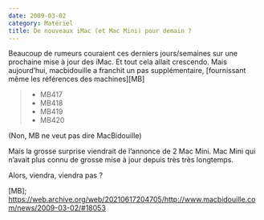 ```yaml
---
date: 2009-03-02
category: Matériel
title: De nouveaux iMac (et Mac Mini) pour demain ?
---
```

Beaucoup de rumeurs couraient ces derniers jours/semaines sur une prochaine mise à jour des iMac. Et tout cela allait crescendo.
Mais aujourd’hui, macbidouille a franchit un pas supplémentaire, [fournissant même les références des machines][MB]

> * MB417
> * MB418
> * MB419
> * MB420

(Non, MB ne veut pas dire MacBidouille)

Mais la grosse surprise viendrait de l’annonce de 2 Mac Mini. Mac Mini qui n’avait plus connu de grosse mise à jour depuis très très longtemps.

Alors, viendra, viendra pas ?

[MB]; https://web.archive.org/web/20210617204705/http://www.macbidouille.com/news/2009-03-02/#18053
